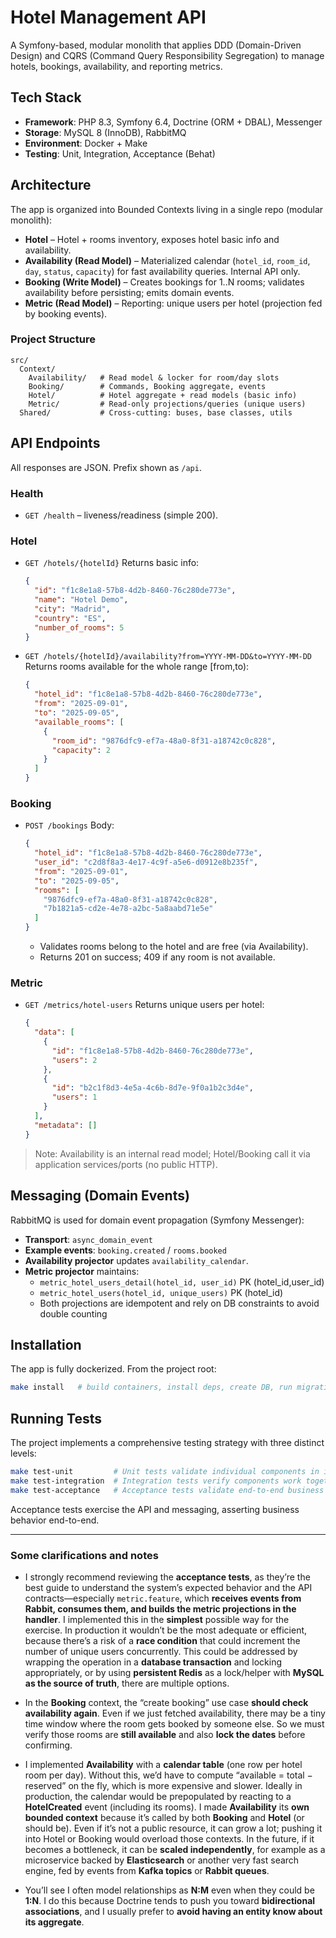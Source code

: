 # Hotel Management API

A Symfony-based, modular monolith that applies DDD (Domain-Driven Design) and CQRS (Command Query Responsibility Segregation) to manage hotels, bookings, availability, and reporting metrics.

## Tech Stack

- **Framework**: PHP 8.3, Symfony 6.4, Doctrine (ORM + DBAL), Messenger
- **Storage**: MySQL 8 (InnoDB), RabbitMQ
- **Environment**: Docker + Make
- **Testing**: Unit, Integration, Acceptance (Behat)

## Architecture

The app is organized into Bounded Contexts living in a single repo (modular monolith):

- **Hotel** – Hotel + rooms inventory, exposes hotel basic info and availability.
- **Availability (Read Model)** – Materialized calendar (`hotel_id`, `room_id`, `day`, `status`, `capacity`) for fast availability queries. Internal API only.
- **Booking (Write Model)** – Creates bookings for 1..N rooms; validates availability before persisting; emits domain events.
- **Metric (Read Model)** – Reporting: unique users per hotel (projection fed by booking events).

### Project Structure

```
src/
  Context/
    Availability/   # Read model & locker for room/day slots
    Booking/        # Commands, Booking aggregate, events
    Hotel/          # Hotel aggregate + read models (basic info)
    Metric/         # Read-only projections/queries (unique users)
  Shared/           # Cross-cutting: buses, base classes, utils
```

## API Endpoints

All responses are JSON. Prefix shown as `/api`.

### Health

- `GET /health` – liveness/readiness (simple 200).

### Hotel

- `GET /hotels/{hotelId}`
  Returns basic info:
  ```json
  {
    "id": "f1c8e1a8-57b8-4d2b-8460-76c280de773e",
    "name": "Hotel Demo",
    "city": "Madrid",
    "country": "ES",
    "number_of_rooms": 5
  }
  ```

- `GET /hotels/{hotelId}/availability?from=YYYY-MM-DD&to=YYYY-MM-DD`
  Returns rooms available for the whole range [from,to):
  ```json
  {
    "hotel_id": "f1c8e1a8-57b8-4d2b-8460-76c280de773e",
    "from": "2025-09-01",
    "to": "2025-09-05",
    "available_rooms": [
      {
        "room_id": "9876dfc9-ef7a-48a0-8f31-a18742c0c828",
        "capacity": 2
      }
    ]
  }
  ```

### Booking

- `POST /bookings`
  Body:
  ```json
  {
    "hotel_id": "f1c8e1a8-57b8-4d2b-8460-76c280de773e",
    "user_id": "c2d8f8a3-4e17-4c9f-a5e6-d0912e8b235f",
    "from": "2025-09-01",
    "to": "2025-09-05",
    "rooms": [
      "9876dfc9-ef7a-48a0-8f31-a18742c0c828",
      "7b1821a5-cd2e-4e78-a2bc-5a8aabd71e5e"
    ]
  }
  ```
  - Validates rooms belong to the hotel and are free (via Availability).
  - Returns 201 on success; 409 if any room is not available.

### Metric

- `GET /metrics/hotel-users`
  Returns unique users per hotel:
  ```json
  {
    "data": [
      {
        "id": "f1c8e1a8-57b8-4d2b-8460-76c280de773e",
        "users": 2
      },
      {
        "id": "b2c1f8d3-4e5a-4c6b-8d7e-9f0a1b2c3d4e",
        "users": 1
      }
    ],
    "metadata": []
  }
  ```

> Note: Availability is an internal read model; Hotel/Booking call it via application services/ports (no public HTTP).

## Messaging (Domain Events)

RabbitMQ is used for domain event propagation (Symfony Messenger):
- **Transport**: `async_domain_event`
- **Example events**: `booking.created` / `rooms.booked`
- **Availability projector** updates `availability_calendar`.
- **Metric projector** maintains:
  - `metric_hotel_users_detail(hotel_id, user_id)` PK (hotel_id,user_id)
  - `metric_hotel_users(hotel_id, unique_users)` PK (hotel_id)
  - Both projections are idempotent and rely on DB constraints to avoid double counting

## Installation

The app is fully dockerized. From the project root:
```bash
make install   # build containers, install deps, create DB, run migrations
```

## Running Tests

The project implements a comprehensive testing strategy with three distinct levels:

```bash
make test-unit         # Unit tests validate individual components in isolation
make test-integration  # Integration tests verify components work together correctly
make test-acceptance   # Acceptance tests validate end-to-end business behavior
```

Acceptance tests exercise the API and messaging, asserting business behavior end-to-end.

---

### Some clarifications and notes

* I strongly recommend reviewing the **acceptance tests**, as they’re the best guide to understand the system’s expected behavior and the API contracts—especially `metric.feature`, which **receives events from Rabbit, consumes them, and builds the metric projections in the handler**. I implemented this in the **simplest** possible way for the exercise. In production it wouldn’t be the most adequate or efficient, because there’s a risk of a **race condition** that could increment the number of unique users concurrently. This could be addressed by wrapping the operation in a **database transaction** and locking appropriately, or by using **persistent Redis** as a lock/helper with **MySQL as the source of truth**, there are multiple options.

* In the **Booking** context, the “create booking” use case **should check availability again**. Even if we just fetched availability, there may be a tiny time window where the room gets booked by someone else. So we must verify those rooms are **still available** and also **lock the dates** before confirming.

* I implemented **Availability** with a **calendar table** (one row per hotel room per day). Without this, we’d have to compute “available = total − reserved” on the fly, which is more expensive and slower. Ideally in production, the calendar would be prepopulated by reacting to a **HotelCreated** event (including its rooms). I made **Availability** its **own bounded context** because it’s called by both **Booking** and **Hotel** (or should be). Even if it’s not a public resource, it can grow a lot; pushing it into Hotel or Booking would overload those contexts. In the future, if it becomes a bottleneck, it can be **scaled independently**, for example as a microservice backed by **Elasticsearch** or another very fast search engine, fed by events from **Kafka topics** or **Rabbit queues**.

* You’ll see I often model relationships as **N\:M** even when they could be **1\:N**. I do this because Doctrine tends to push you toward **bidirectional associations**, and I usually prefer to **avoid having an entity know about its aggregate**.



